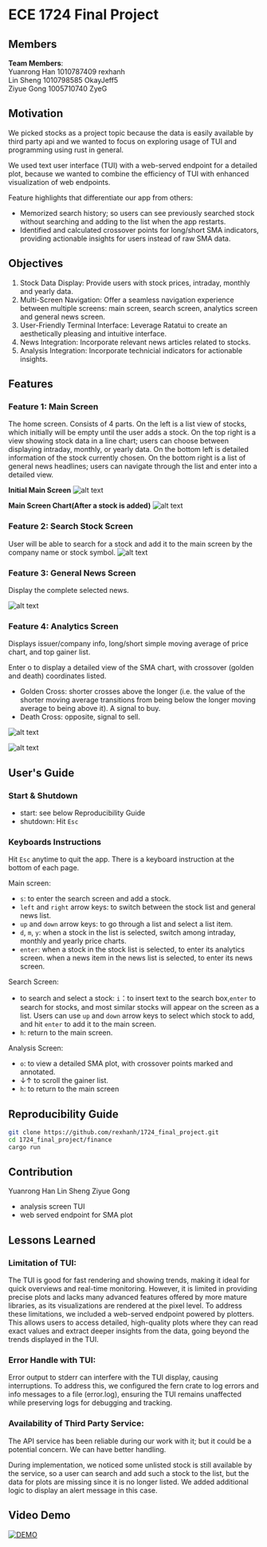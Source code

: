 # ECE 1724 Final Project

## Members

**Team Members**:  
Yuanrong Han 1010787409 rexhanh  
Lin Sheng 1010798585 OkayJeff5  
Ziyue Gong 1005710740 ZyeG  

## Motivation
We picked stocks as a project topic because the data is easily available by third party api and we wanted to focus on exploring usage of TUI and programming using rust in general.

We used text user interface (TUI) with a web-served endpoint for a detailed plot, because we wanted to combine the efficiency of TUI with enhanced visualization of web endpoints.

Feature highlights that differentiate our app from others:
- Memorized search history; so users can see previously searched stock without searching and adding to the list when the app restarts. 
- Identified and calculated crossover points for long/short SMA indicators, providing actionable insights for users instead of raw SMA data.

## Objectives

1. Stock Data Display: Provide users with stock prices, intraday, monthly and yearly data.
2. Multi-Screen Navigation: Offer a seamless navigation experience between multiple screens: main screen, search screen, analytics screen and general news screen.
3. User-Friendly Terminal Interface: Leverage Ratatui to create an aesthetically pleasing and intuitive interface.
4. News Integration: Incorporate relevant news articles related to stocks.
5. Analysis Integration: Incorporate technicial indicators for actionable insights.

## Features

### Feature 1: Main Screen

The home screen. Consists of 4 parts. On the left is a list view of stocks, which initially will be empty until the user adds a stock. On the top right is a view showing stock data in a line chart; users can choose between displaying intraday, monthly, or yearly data. On the bottom left is detailed information of the stock currently chosen. On the bottom right is a list of general news headlines; users can navigate through the list and enter into a detailed view.

**Initial Main Screen**
![alt text](images/main_screen.png)

**Main Screen Chart(After a stock is added)**
![alt text](images/chart.gif)

### Feature 2: Search Stock Screen

User will be able to search for a stock and add it to the main screen by the company name or stock symbol.
![alt text](images/search_screen.gif)

### Feature 3: General News Screen

Display the complete selected news.

![alt text](/images/news_screen.gif)

### Feature 4: Analytics Screen

Displays issuer/company info, long/short simple moving average of price chart, and top gainer list. 

Enter o to display a detailed view of the SMA chart, with crossover (golden and death) coordinates listed. 
- Golden Cross: shorter crosses above the longer (i.e. the value of the shorter moving average transitions from being below the longer moving average to being above it). A signal to buy.
- Death Cross: opposite, signal to sell.

![alt text](/images/analytics_screen.png)

![alt text](/images/analytics_web.png)
## User's Guide

### Start & Shutdown
- start: see below Reproducibility Guide
- shutdown: Hit `Esc`

### Keyboards Instructions
Hit `Esc` anytime to quit the app. There is a keyboard instruction at the bottom of each page.

Main screen: 
- `s`: to enter the search screen and add a stock.
- `left` and `right` arrow keys: to switch between the stock list and general news list.
- `up` and `down` arrow keys: to go through a list and select a list item.
- `d`, `m`, `y`: when a stock in the list is selected, switch among intraday, monthly and yearly price charts.
- `enter`:
when a stock in the stock list is selected, to enter its analytics screen. 
when a news item in the news list is selected, to enter its news screen.

Search Screen:
- to search and select a stock:
`i`：to insert text to the search box,`enter` to search for stocks, and most similar stocks will appear on the screen as a list. Users can use `up` and `down` arrow keys to select which stock to add, and hit `enter` to add it to the main screen.
- `h`: return to the main screen.

Analysis Screen:
- `o`: to view a detailed SMA plot, with crossover points marked and annotated.
- ↓↑ to scroll the gainer list.
- `h`: to return to the main screen

## Reproducibility Guide

```sh
git clone https://github.com/rexhanh/1724_final_project.git
cd 1724_final_project/finance
cargo run
```
## Contribution
Yuanrong Han
Lin Sheng
Ziyue Gong
- analysis screen TUI
- web served endpoint for SMA plot

## Lessons Learned
### Limitation of TUI:
The TUI is good for fast rendering and showing trends, making it ideal for quick overviews and real-time monitoring. However, it is limited in providing precise plots and lacks many advanced features offered by more mature libraries, as its visualizations are rendered at the pixel level. To address these limitations, we included a web-served endpoint powered by plotters. This allows users to access detailed, high-quality plots where they can read exact values and extract deeper insights from the data, going beyond the trends displayed in the TUI.

### Error Handle with TUI:
Error output to stderr can interfere with the TUI display, causing interruptions. To address this, we configured the fern crate to log errors and info messages to a file (error.log), ensuring the TUI remains unaffected while preserving logs for debugging and tracking.

### Availability of Third Party Service:
The API service has been reliable during our work with it; but it could be a potential concern. We can have better handling.

During implementation, we noticed some unlisted stock is still available by the service, so a user can search and add such a stock to the list, but the data for plots are missing since it is no longer listed. We added additional logic to display an alert message in this case.

## Video Demo

[![DEMO](https://img.youtube.com/vi/DmkLOqRHKGI/0.jpg)](https://www.youtube.com/watch?v=DmkLOqRHKGI)
